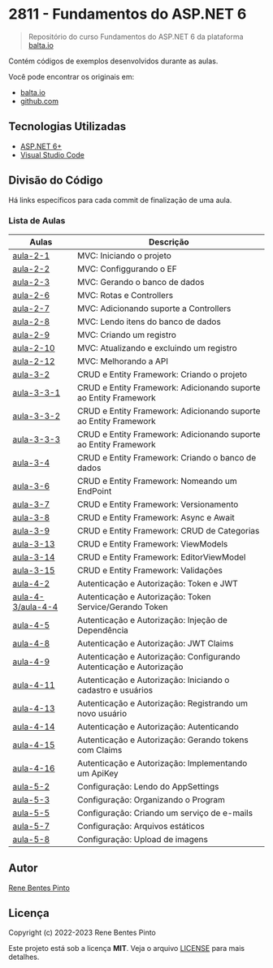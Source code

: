 # 2811 - Fundamentos do ASP.NET 6

> Repositório do curso Fundamentos do ASP.NET 6 da plataforma [balta.io](https://balta.io)

Contém códigos de exemplos desenvolvidos durante as aulas.

Você pode encontrar os originais em:

- [balta.io](https://balta.io/cursos/fundamentos-aspnet)
- [github.com](https://github.com/balta-io/2811)

## Tecnologias Utilizadas

- [ASP.NET 6+](https://dotnet.microsoft.com/en-us/apps/aspnet)
- [Visual Studio Code](https://code.visualstudio.com/)

## Divisão do Código

Há links específicos para cada commit de finalização de uma aula.

### Lista de Aulas

| Aulas                                     | Descrição                                                           |
| ----------------------------------------- | ------------------------------------------------------------------- |
| [aula-2-1](../../commit/a7ad88d)          | MVC: Iniciando o projeto                                            |
| [aula-2-2](../../commit/6b72655)          | MVC: Configgurando o EF                                             |
| [aula-2-3](../../commit/cea25a3)          | MVC: Gerando o banco de dados                                       |
| [aula-2-6](../../commit/4e31851)          | MVC: Rotas e Controllers                                            |
| [aula-2-7](../../commit/66989ca)          | MVC: Adicionando suporte a Controllers                              |
| [aula-2-8](../../commit/a1dd497)          | MVC: Lendo itens do banco de dados                                  |
| [aula-2-9](../../commit/b04ec80)          | MVC: Criando um registro                                            |
| [aula-2-10](../../commit/c9a91f3)         | MVC: Atualizando e excluindo um registro                            |
| [aula-2-12](../../commit/3e32e0a)         | MVC: Melhorando a API                                               |
| [aula-3-2](../../commit/3036c89)          | CRUD e Entity Framework: Criando o projeto                          |
| [aula-3-3-1](../../commit/482128c)        | CRUD e Entity Framework: Adicionando suporte ao Entity Framework    |
| [aula-3-3-2](../../commit/84f91a3)        | CRUD e Entity Framework: Adicionando suporte ao Entity Framework    |
| [aula-3-3-3](../../commit/d3f0a77)        | CRUD e Entity Framework: Adicionando suporte ao Entity Framework    |
| [aula-3-4](../../commit/8d28719)          | CRUD e Entity Framework: Criando o banco de dados                   |
| [aula-3-6](../../commit/8eac08e)          | CRUD e Entity Framework: Nomeando um EndPoint                       |
| [aula-3-7](../../commit/ada187f)          | CRUD e Entity Framework: Versionamento                              |
| [aula-3-8](../../commit/0def7f6)          | CRUD e Entity Framework: Async e Await                              |
| [aula-3-9](../../commit/e7091d2)          | CRUD e Entity Framework: CRUD de Categorias                         |
| [aula-3-13](../../commit/1d3bfc1)         | CRUD e Entity Framework: ViewModels                                 |
| [aula-3-14](../../commit/1699a4a)         | CRUD e Entity Framework: EditorViewModel                            |
| [aula-3-15](../../commit/2e92555)         | CRUD e Entity Framework: Validações                                 |
| [aula-4-2](../../commit/24e55ad)          | Autenticação e Autorização: Token e JWT                             |
| [aula-4-3/aula-4-4](../../commit/a6ebf00) | Autenticação e Autorização: Token Service/Gerando Token             |
| [aula-4-5](../../commit/5d16da4)          | Autenticação e Autorização: Injeção de Dependência                  |
| [aula-4-8](../../commit/6beb9d5)          | Autenticação e Autorização: JWT Claims                              |
| [aula-4-9](../../commit/d3c2ddc)          | Autenticação e Autorização: Configurando Autenticação e Autorização |
| [aula-4-11](../../commit/d709d79)         | Autenticação e Autorização: Iniciando o cadastro e usuários         |
| [aula-4-13](../../commit/22ef0c2)         | Autenticação e Autorização: Registrando um novo usuário             |
| [aula-4-14](../../commit/8db2e5b)         | Autenticação e Autorização: Autenticando                            |
| [aula-4-15](../../commit/066f517)         | Autenticação e Autorização: Gerando tokens com Claims               |
| [aula-4-16](../../commit/ef277f3)         | Autenticação e Autorização: Implementando um ApiKey                 |
| [aula-5-2](../../commit/a5dec57)          | Configuração: Lendo do AppSettings                                  |
| [aula-5-3](../../commit/ad885b2)          | Configuração: Organizando o Program                                 |
| [aula-5-5](../../commit/8f75b94)          | Configuração: Criando um serviço de e-mails                         |
| [aula-5-7](../../commit/99ab1b1)          | Configuração: Arquivos estáticos                                    |
| [aula-5-8](../../commit/4b29b6e)          | Configuração: Upload de imagens                                     |

## Autor

[Rene Bentes Pinto](http://github.com/renebentes)

## Licença

Copyright (c) 2022-2023 Rene Bentes Pinto

Este projeto está sob a licença **MIT**. Veja o arquivo [LICENSE](LICENSE) para mais detalhes.
